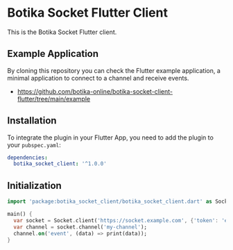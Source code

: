 # Botika Socket Flutter Client

This is the Botika Socket Flutter client.

## Example Application

By cloning this repository you can check the Flutter example application,
a minimal application to connect to a channel and receive events.

- <https://github.com/botika-online/botika-socket-client-flutter/tree/main/example>

## Installation

To integrate the plugin in your Flutter App, you need
to add the plugin to your `pubspec.yaml`:

```yaml
dependencies:
  botika_socket_client: '^1.0.0'
```

## Initialization

```dart
import 'package:botika_socket_client/botika_socket_client.dart' as Socket;

main() {
  var socket = Socket.client('https://socket.example.com', {'token': 'example'}) // or Socket.SocketClient('https://socket.example.com', {'token': 'example'});
  var channel = socket.channel('my-channel');
  channel.on('event', (data) => print(data));
}
```
